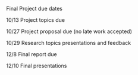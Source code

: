 Final Project due dates

10/13 Project topics due

10/27 Project proposal due (no late work accepted)

10/29 Research topics presentations and feedback

12/8  Final report due

12/10 Final presentations
